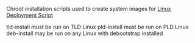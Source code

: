 Chroot installation scripts used to create system images for
[Linux Deployment Script](https://github.com/PirxDevs/lds)

tld-install must be run on TLD Linux
pld-install must be run on PLD Linux
deb-install may be run on any Linux with debootstrap installed
